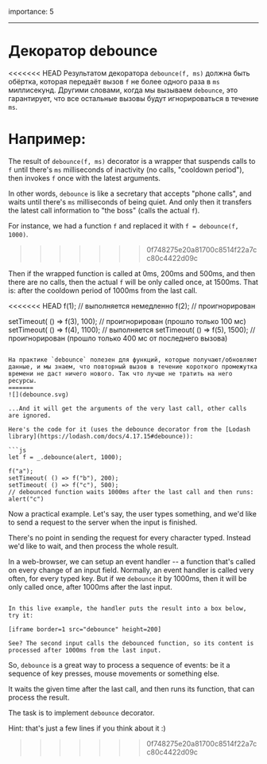 importance: 5

---

# Декоратор debounce

<<<<<<< HEAD
Результатом декоратора `debounce(f, ms)` должна быть обёртка, которая передаёт вызов `f` не более одного раза в `ms` миллисекунд.
Другими словами, когда мы вызываем `debounce`, это гарантирует, что все остальные вызовы будут игнорироваться в течение `ms`.

Например:
=======
The result of `debounce(f, ms)` decorator is a wrapper that suspends calls to `f` until there's `ms` milliseconds of inactivity (no calls, "cooldown period"), then invokes `f` once with the latest arguments.

In other words, `debounce` is like a secretary that accepts "phone calls", and waits until there's `ms` milliseconds of being quiet. And only then it transfers the latest call information to "the boss" (calls the actual `f`).

For instance, we had a function `f` and replaced it with `f = debounce(f, 1000)`.
>>>>>>> 0f748275e20a81700c8514f22a7cc80c4422d09c

Then if the wrapped function is called at 0ms, 200ms and 500ms, and then there are no calls, then the actual `f` will be only called once, at 1500ms. That is: after the cooldown period of 1000ms from the last call.

<<<<<<< HEAD
f(1); // выполняется немедленно
f(2); // проигнорирован

setTimeout( () => f(3), 100); // проигнорирован (прошло только 100 мс)
setTimeout( () => f(4), 1100); // выполняется
setTimeout( () => f(5), 1500); // проигнорирован (прошло только 400 мс от последнего вызова)
```

На практике `debounce` полезен для функций, которые получают/обновляют данные, и мы знаем, что повторный вызов в течение короткого промежутка времени не даст ничего нового. Так что лучше не тратить на него ресурсы.
=======
![](debounce.svg)

...And it will get the arguments of the very last call, other calls are ignored.

Here's the code for it (uses the debounce decorator from the [Lodash library](https://lodash.com/docs/4.17.15#debounce)):

```js
let f = _.debounce(alert, 1000);

f("a");
setTimeout( () => f("b"), 200);
setTimeout( () => f("c"), 500);
// debounced function waits 1000ms after the last call and then runs: alert("c")
```

Now a practical example. Let's say, the user types something, and we'd like to send a request to the server when the input is finished.

There's no point in sending the request for every character typed. Instead we'd like to wait, and then process the whole result.

In a web-browser, we can setup an event handler -- a function that's called on every change of an input field. Normally, an event handler is called very often, for every typed key. But if we `debounce` it by 1000ms, then it will be only called once, after 1000ms after the last input.

```online

In this live example, the handler puts the result into a box below, try it:

[iframe border=1 src="debounce" height=200]

See? The second input calls the debounced function, so its content is processed after 1000ms from the last input.
```

So, `debounce` is a great way to process a sequence of events: be it a sequence of key presses, mouse movements or something else.

It waits the given time after the last call, and then runs its function, that can process the result.

The task is to implement `debounce` decorator.

Hint: that's just a few lines if you think about it :)
>>>>>>> 0f748275e20a81700c8514f22a7cc80c4422d09c
